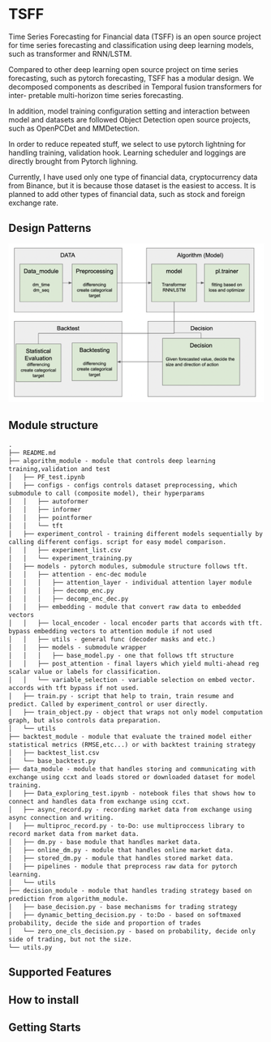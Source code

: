 # TSFF
Time Series Forecasting for Financial data (TSFF) is an open source project for time series forecasting and classification using deep learning models, such as transformer and RNN/LSTM.

Compared to other deep learning open source project on time series forecasting, such as pytorch forecasting, TSFF has a modular design. We 
decomposed components as described in Temporal fusion transformers for inter- pretable multi-horizon time series forecasting.

In addition, model training configuration setting and interaction between model and datasets are followed Object Detection open source projects, such as OpenPCDet and MMDetection. 

In order to reduce repeated stuff, we select to use pytorch lightning for handling training, validation hook. Learning scheduler and loggings are directly brought from Pytorch lighning.

Currently, I have used only one type of financial data, cryptocurrency data from Binance, but it is because those dataset is the easiest to access. It is planned to add other types of financial data, such as stock and foreign exchange rate.
## Design Patterns
![Design](design_pattern.png)

## Module structure
```
.
├── README.md
├── algorithm_module - module that controls deep learning training,validation and test
│   ├── PF_test.ipynb
│   ├── configs - configs controls dataset preprocessing, which submodule to call (composite model), their hyperparams
│   │   ├── autoformer
│   │   ├── informer
│   │   ├── pointformer
│   │   └── tft
│   ├── experiment_control - training different models sequentially by calling different configs. script for easy model comparison.
│   │   ├── experiment_list.csv
│   │   └── experiment_training.py
│   ├── models - pytorch modules, submodule structure follows tft.
│   │   ├── attention - enc-dec module
│   │   │   ├── attention_layer - individual attention layer module
│   │   │   ├── decomp_enc.py
│   │   │   ├── decomp_enc_dec.py
│   │   ├── embedding - module that convert raw data to embedded vectors
│   │   ├── local_encoder - local encoder parts that accords with tft. bypass embedding vectors to attention module if not used
│   │   ├── utils - general func (decoder masks and etc.)
│   │   ├── models - submodule wrapper
│   │   │   ├── base_model.py - one that follows tft structure
│   │   ├── post_attention - final layers which yield multi-ahead reg scalar value or labels for classification.
│   │   └── variable_selection - variable selection on embed vector. accords with tft bypass if not used.
│   ├── train.py - script that help to train, train resume and predict. Called by experiment_control or user directly. 
│   ├── train_object.py - object that wraps not only model computation graph, but also controls data preparation.
│   └── utils
├── backtest_module - module that evaluate the trained model either statistical metrics (RMSE,etc...) or with backtest training strategy 
│   ├── backtest_list.csv
│   └── base_backtest.py
├── data_module - module that handles storing and communicating with exchange using ccxt and loads stored or downloaded dataset for model training.
│   ├── Data_exploring_test.ipynb - notebook files that shows how to connect and handles data from exchange using ccxt.
│   ├── async_record.py - recording market data from exchange using async connection and writing.
│   ├── multiproc_record.py - to-Do: use multiproccess library to record market data from market data.
│   ├── dm.py - base module that handles market data.
│   ├── online_dm.py - module that handles online market data.
│   ├── stored_dm.py - module that handles stored market data.
│   ├── pipelines - module that preprocess raw data for pytorch learning.
│   └── utils
├── decision_module - module that handles trading strategy based on prediction from algorithm_module.
│   ├── base_decision.py - base mechanisms for trading strategy
│   ├── dynamic_betting_decision.py - to:Do - based on softmaxed probability, decide the side and proportion of trades
│   └── zero_one_cls_decision.py - based on probability, decide only side of trading, but not the size.
└── utils.py
```
## Supported Features

## How to install

## Getting Starts

